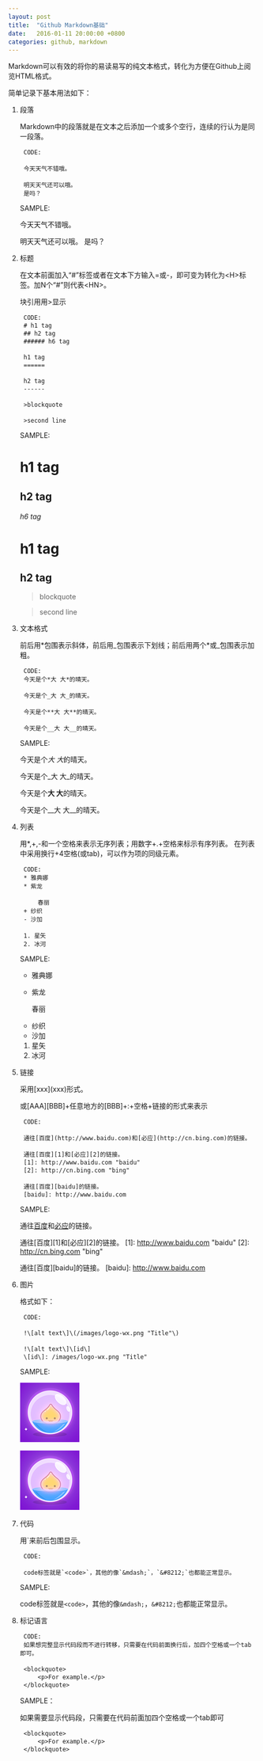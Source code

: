 ```yaml
---
layout: post
title:  "Github Markdown基础"
date:   2016-01-11 20:00:00 +0800
categories: github, markdown
---
```

  Markdown可以有效的将你的易读易写的纯文本格式，转化为方便在Github上阅览HTML格式。

简单记录下基本用法如下：

1. 段落

    Markdown中的段落就是在文本之后添加一个或多个空行，连续的行认为是同一段落。

        CODE:

        今天天气不错哦。

        明天天气还可以哦。
        是吗？

    SAMPLE:

    今天天气不错哦。

    明天天气还可以哦。
    是吗？

2. 标题

    在文本前面加入“#”标签或者在文本下方输入\=或\-，即可变为转化为\<H\>标签。加N个“#”则代表\<HN\>。

    块引用用\>显示


        CODE:
        # h1 tag
        ## h2 tag
        ###### h6 tag

        h1 tag
        ======

        h2 tag
        ------

        >blockquote

        >second line

    SAMPLE:

    # h1 tag
    ## h2 tag
    ###### h6 tag

    h1 tag
    ======
    h2 tag
    ------

    >blockquote

    >second line


3. 文本格式

    前后用\*包围表示斜体，前后用\_包围表示下划线；前后用两个\*或\_包围表示加粗。

        CODE:
        今天是个*大 大*的晴天。

        今天是个_大 大_的晴天。

        今天是个**大 大**的晴天。

        今天是个__大 大__的晴天。

    SAMPLE:

    今天是个*大 大*的晴天。

    今天是个_大 大_的晴天。

    今天是个**大 大**的晴天。

    今天是个__大 大__的晴天。

4. 列表

    用\*,\+,\-和一个空格来表示无序列表；用数字+\.+空格来标示有序列表。
    在列表中采用换行+4空格(或tab)，可以作为项的同级元素。

        CODE:
        * 雅典娜
        * 紫龙

            春丽
        + 纱织
        - 沙加

        1. 星矢
        2. 冰河

    SAMPLE:
    
    * 雅典娜
    * 紫龙

        春丽
    + 纱织
    - 沙加

    1. 星矢
    2. 冰河

5. 链接

    采用\[xxx\]\(xxx\)形式。

    或\[AAA\]\[BBB\]+任意地方的\[BBB\]+:+空格+链接的形式来表示

        CODE:

        通往[百度](http://www.baidu.com)和[必应](http://cn.bing.com)的链接。

        通往[百度][1]和[必应][2]的链接。
        [1]: http://www.baidu.com "baidu"
        [2]: http://cn.bing.com "bing"

        通往[百度][baidu]的链接。
        [baidu]: http://www.baidu.com

    SAMPLE:

    通往[百度](http://www.baidu.com)和[必应](http://cn.bing.com)的链接。

    通往[百度][1]和[必应][2]的链接。
    [1]: http://www.baidu.com "baidu"
    [2]: http://cn.bing.com "bing"

    通往[百度][baidu]的链接。
    [baidu]: http://www.baidu.com


6. 图片

    格式如下：

        CODE:

        !\[alt text\]\(/images/logo-wx.png "Title"\)

        !\[alt text\]\[id\]
        \[id\]: /images/logo-wx.png "Title"

    SAMPLE:

    ![alt text](/images/logo-wx.png "Title")

    ![alt text][id]

    [id]: /images/logo-wx.png "Title"

7. 代码

    用`来前后包围显示。

        CODE:

        code标签就是`<code>`，其他的像`&mdash;`，`&#8212;`也都能正常显示。

    SAMPLE:

    code标签就是`<code>`，其他的像`&mdash;`，`&#8212;`也都能正常显示。

8. 标记语言

        CODE:
        如果想完整显示代码段而不进行转移，只需要在代码前面换行后，加四个空格或一个tab即可。

        <blockquote>
            <p>For example.</p>
        </blockquote>

    SAMPLE：

    如果需要显示代码段，只需要在代码前面加四个空格或一个tab即可

        <blockquote>
            <p>For example.</p>
        </blockquote>